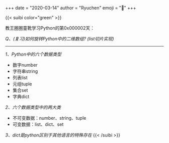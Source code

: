 +++
date = "2020-03-14"
author = "Ryuchen"
emoji = ":scroll:"
+++

{{< suibi color="green" >}}
    <p>教王圈圈童靴学习Python的第0x000002天：</p>
    <em>Q、(复习)如何旋转Python中的二维数组? (list切片实现)</em><hr/>
    <em>1、Python中的六个数据类型</em><br/>
    <ul>
        <li>数字number</li>
        <li>字符串string</li>
        <li>列表list</li>
        <li>元组tuple</li>
        <li>集合set</li>
        <li>字典dict</li>
    </ul>
    <em>2、六个数据类型中的两大类</em></br>
    <ul>
        <li>不可变数据：number、string、tuple</li>
        <li>可变数据：list、dict、set</li>
    </ul>
    <em>3、dict是python区别于其他语言的特殊存在</em>
{{< /suibi >}}